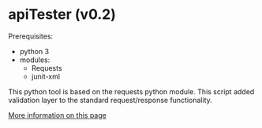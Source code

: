 # apiTester (v0.2)

Prerequisites:
- python 3
- modules:
  - Requests
  - junit-xml

This python tool is based on the requests python module. This script added validation layer to the standard request/response functionality.  

[More information on this page](https://www.chlopcik.cz/apitester-intro/)